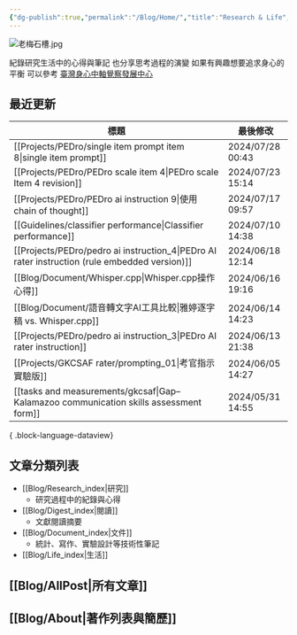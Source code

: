 ```yaml
---
{"dg-publish":true,"permalink":"/Blog/Home/","title":"Research & Life","contentClasses":"cards","tags":["blog","gardenEntry"],"created":"2023-02-16T00:00:00.000Z","updated":"2024-04-11T16:22"}
---
```



![老梅石槽.jpg](/img/user/Blog/images/%E8%80%81%E6%A2%85%E7%9F%B3%E6%A7%BD.jpg)

紀錄研究生活中的心得與筆記
也分享思考過程的演變
如果有興趣想要追求身心的平衡
可以參考 [臺灣身心中軸覺察發展中心](https://bmaa.tw)

## 最近更新

| 標題                                                                                               | 最後修改              |
| ------------------------------------------------------------------------------------------------ | ----------------- |
| [[Projects/PEDro/single item prompt item 8\|single item prompt]]                              | 2024/07/28  00:43 |
| [[Projects/PEDro/PEDro scale item 4\|PEDro scale Item 4 revision]]                            | 2024/07/23  15:14 |
| [[Projects/PEDro/PEDro ai instruction 9\|使用chain of thought]]                                 | 2024/07/17  09:57 |
| [[Guidelines/classifier performance\|Classifier performance]]                                 | 2024/07/10  14:38 |
| [[Projects/PEDro/pedro ai instruction_4\|PEDro AI rater instruction (rule embedded version)]] | 2024/06/18  12:14 |
| [[Blog/Document/Whisper.cpp\|Whisper.cpp操作心得]]                                                | 2024/06/16  19:16 |
| [[Blog/Document/語音轉文字AI工具比較\|雅婷逐字稿 vs. Whisper.cpp]]                                          | 2024/06/14  14:23 |
| [[Projects/PEDro/pedro ai instruction_3\|PEDro AI rater instruction]]                         | 2024/06/13  21:38 |
| [[Projects/GKCSAF rater/prompting_01\|考官指示 實驗版]]                                              | 2024/06/05  14:27 |
| [[tasks and measurements/gkcsaf\|Gap–Kalamazoo communication skills assessment form]]         | 2024/05/31  14:55 |

{ .block-language-dataview}

## 文章分類列表

- [[Blog/Research_index\|研究]]
    - 研究過程中的紀錄與心得
- [[Blog/Digest_index\|閱讀]]
    - 文獻閱讀摘要
- [[Blog/Document_index\|文件]]
    - 統計、寫作、實驗設計等技術性筆記
- [[Blog/Life_index\|生活]]

## [[Blog/AllPost\|所有文章]]

## [[Blog/About\|著作列表與簡歷]]
